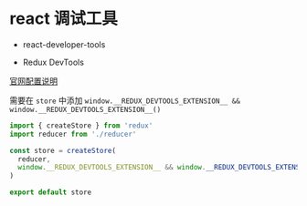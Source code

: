 # react 调试工具

- react-developer-tools

- Redux DevTools

[官网配置说明](https://github.com/zalmoxisus/redux-devtools-extension#usage)

需要在 `store` 中添加 `window.__REDUX_DEVTOOLS_EXTENSION__ && window.__REDUX_DEVTOOLS_EXTENSION__()`

```js {6}
import { createStore } from 'redux'
import reducer from './reducer'

const store = createStore(
  reducer,
  window.__REDUX_DEVTOOLS_EXTENSION__ && window.__REDUX_DEVTOOLS_EXTENSION__()
)

export default store
```
